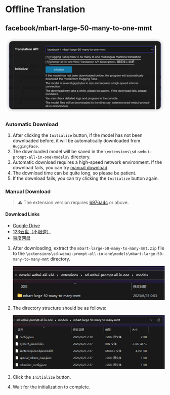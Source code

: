 # Offline Translation

## facebook/mbart-large-50-many-to-one-mmt

![](./assets/images/OfflineTranslation/mbart50_en.png)

### Automatic Download

1. After clicking the `Initialize` button, if the model has not been downloaded before, it will be automatically downloaded from `HuggingFace`.
2. The downloaded model will be saved in the `\extensions\sd-webui-prompt-all-in-one\models\` directory.
3. Automatic download requires a high-speed network environment. If the download fails, you can try [manual download](#manual-download).
4. The download time can be quite long, so please be patient.
5. If the download fails, you can try clicking the `Initialize` button again.

### Manual Download

> :warning: The extension version requires [6976a4c](https://github.com/Physton/sd-webui-prompt-all-in-one/commit/6976a4ce0d857c900207544d8d3a6e8084b8406b) or above.

#### Download Links

- [Google Drive](https://drive.google.com/file/d/1uH76hI-2WcC-jH4yYcg2-Bni90-XwAkd/view?usp=sharing)
- [123云盘（不限速）](https://www.123pan.com/s/HcqbVv-Lp0I.html)
- [百度网盘](https://pan.baidu.com/s/1PdEoMV2JvC5PBJt29QxlEQ?pwd=a7wt)

1. After downloading, extract the `mbart-large-50-many-to-many-mmt.zip` file to the `\extensions\sd-webui-prompt-all-in-one\models\mbart-large-50-many-to-many-mmt` directory.

    ![](./assets/images/OfflineTranslation/mbart50_folder1.png)

2. The directory structure should be as follows:

   ![](./assets/images/OfflineTranslation/mbart50_folder2.png)

3. Click the `Initialize` button.

4. Wait for the initialization to complete.